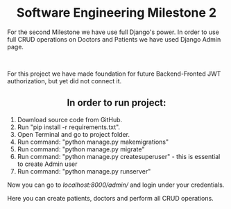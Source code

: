 <h1 align='center'>Software Engineering Milestone 2</h1>

<p>For the second Milestone we have use full Django's power. In order to use full CRUD operations on Doctors and Patients
 we have used Django Admin page.</p>
<br>
<p>For this project we have made foundation for future Backend-Fronted JWT authorization, but yet did not connect it.
</p>

<h2 align='center'>In order to run project:</h2>
<ol type="1">
   <li>Download source code from GitHub.</li>
   <li>Run "pip install -r requirements.txt".</li>
   <li>Open Terminal and go to project folder.</li>
   <li>Run command: "python manage.py makemigrations"</li>
   <li>Run command: "python manage.py migrate"</li>
    <li>Run command: "python manage.py createsuperuser" - this is essential to create Admin user</li>
   <li>Run command: "python manage.py runserver"</li>
</ol>

<p>Now you can go to <i>localhost:8000/admin/</i> and login under your credentials.</p>

<p>Here you can create patients, doctors and perform all CRUD operations.</p>